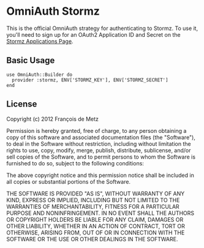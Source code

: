 # OmniAuth Stormz

This is the official OmniAuth strategy for authenticating to Stormz. To
use it, you'll need to sign up for an OAuth2 Application ID and Secret
on the [Stormz Applications Page](https://stormz.me/oauth/applications).

## Basic Usage

    use OmniAuth::Builder do
      provider :stormz, ENV['STORMZ_KEY'], ENV['STORMZ_SECRET']
    end

## License

Copyright (c) 2012 François de Metz

Permission is hereby granted, free of charge, to any person obtaining a copy of this software and associated documentation files (the "Software"), to deal in the Software without restriction, including without limitation the rights to use, copy, modify, merge, publish, distribute, sublicense, and/or sell copies of the Software, and to permit persons to whom the Software is furnished to do so, subject to the following conditions:

The above copyright notice and this permission notice shall be included in all copies or substantial portions of the Software.

THE SOFTWARE IS PROVIDED "AS IS", WITHOUT WARRANTY OF ANY KIND, EXPRESS OR IMPLIED, INCLUDING BUT NOT LIMITED TO THE WARRANTIES OF MERCHANTABILITY, FITNESS FOR A PARTICULAR PURPOSE AND NONINFRINGEMENT. IN NO EVENT SHALL THE AUTHORS OR COPYRIGHT HOLDERS BE LIABLE FOR ANY CLAIM, DAMAGES OR OTHER LIABILITY, WHETHER IN AN ACTION OF CONTRACT, TORT OR OTHERWISE, ARISING FROM, OUT OF OR IN CONNECTION WITH THE SOFTWARE OR THE USE OR OTHER DEALINGS IN THE SOFTWARE.
